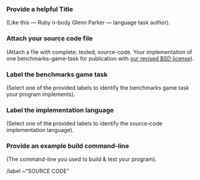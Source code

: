 ### Provide a helpful Title

(Like this — Ruby n-body Glenn Parker — language task author).


### Attach your source code file 

(Attach a file with complete, tested, source-code. Your implementation of one benchmarks-game-task for publication with [our revised BSD license](../../LICENSE.md)).


### Label the benchmarks game task 

(Select one of the provided labels to identify the benchmarks game task your program implements).


### Label the implementation language 

(Select one of the provided labels to identify the source-code implementation language).


### Provide an example build command-line

(The command-line you used to build & test your program).




/label ~"SOURCE CODE"

